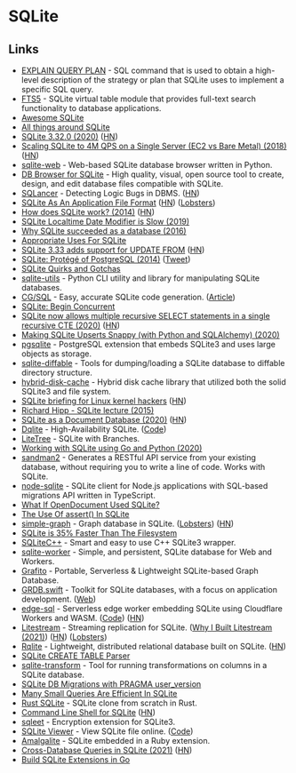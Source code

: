 # SQLite

## Links

* [EXPLAIN QUERY PLAN](https://sqlite.org/eqp.html) - SQL command that is used to obtain a high-level description of the strategy or plan that SQLite uses to implement a specific SQL query.
* [FTS5](https://www.sqlite.org/fts5.html) - SQLite virtual table module that provides full-text search functionality to database applications.
* [Awesome SQLite](https://github.com/planetopendata/awesome-sqlite)
* [All things around SQLite](https://github.com/mindreframer/awesome-sqlite)
* [SQLite 3.32.0 (2020)](https://sqlite.org/releaselog/3\_32\_0.html) ([HN](https://news.ycombinator.com/item?id=23281994))
* [Scaling SQLite to 4M QPS on a Single Server (EC2 vs Bare Metal) (2018)](https://blog.expensify.com/2018/01/08/scaling-sqlite-to-4m-qps-on-a-single-server/) ([HN](https://news.ycombinator.com/item?id=23291779))
* [sqlite-web](https://github.com/coleifer/sqlite-web) - Web-based SQLite database browser written in Python.
* [DB Browser for SQLite](https://github.com/sqlitebrowser/sqlitebrowser) - High quality, visual, open source tool to create, design, and edit database files compatible with SQLite.
* [SQLancer](https://github.com/sqlancer/sqlancer) - Detecting Logic Bugs in DBMS. ([HN](https://news.ycombinator.com/item?id=23426753))
* [SQLite As An Application File Format](https://sqlite.org/appfileformat.html) ([HN](https://news.ycombinator.com/item?id=23508923)) ([Lobsters](https://lobste.rs/s/gbj1jf/sqlite_as_application_file_format))
* [How does SQLite work? (2014)](https://jvns.ca/blog/2014/09/27/how-does-sqlite-work-part-1-pages/) ([HN](https://news.ycombinator.com/item?id=23663071))
* [SQLite Localtime Date Modifier is Slow (2019)](https://radhifadlillah.com/post/2019-08-11-sqlite-localtime-date-modifier-is-slow/)
* [Why SQLite succeeded as a database (2016)](https://changelog.com/podcast/201)
* [Appropriate Uses For SQLite](https://sqlite.org/whentouse.html)
* [SQLite 3.33 adds support for UPDATE FROM](https://www.sqlite.org/lang_update.html#upfrom) ([HN](https://news.ycombinator.com/item?id=24176608))
* [SQLite: Protégé of PostgreSQL (2014)](https://www.youtube.com/watch?v=ZvmMzI0X7fE) ([Tweet](https://twitter.com/electron0zero/status/1280431762133270529))
* [SQLite Quirks and Gotchas](https://sqlite.org/quirks.html)
* [sqlite-utils](https://github.com/simonw/sqlite-utils) - Python CLI utility and library for manipulating SQLite databases.
* [CG/SQL](https://github.com/facebookincubator/CG-SQL) - Easy, accurate SQLite code generation. ([Article](https://engineering.fb.com/open-source/cg-sql/))
* [SQLite: Begin Concurrent](https://sqlite.org/src/doc/begin-concurrent/doc/begin_concurrent.md)
* [SQLite now allows multiple recursive SELECT statements in a single recursive CTE (2020)](https://fossil-scm.org/forum/forumpost/bacf8cf88c) ([HN](https://news.ycombinator.com/item?id=24843643))
* [Making SQLite Upserts Snappy (with Python and SQLAlchemy) (2020)](https://flightaware.engineering/making-sqlite-upserts-snappy-with-python-and-sqlalchemy/)
* [pgsqlite](https://github.com/sanderhahn/pgsqlite) - PostgreSQL extension that embeds SQLite3 and uses large objects as storage.
* [sqlite-diffable](https://github.com/simonw/sqlite-diffable) - Tools for dumping/loading a SQLite database to diffable directory structure.
* [hybrid-disk-cache](https://github.com/rjyo/hybrid-disk-cache) - Hybrid disk cache library that utilized both the solid SQLite3 and file system.
* [SQLite briefing for Linux kernel hackers](https://sqlite.org/lpc2019/doc/trunk/briefing.md) ([HN](https://news.ycombinator.com/item?id=25167423))
* [Richard Hipp - SQLite lecture (2015)](https://www.youtube.com/watch?v=gpxnbly9bz4)
* [SQLite as a Document Database (2020)](https://dgl.cx/2020/06/sqlite-json-support) ([HN](https://news.ycombinator.com/item?id=25226260))
* [Dqlite](https://dqlite.io) - High-Availability SQLite. ([Code](https://github.com/canonical/dqlite))
* [LiteTree](https://github.com/aergoio/litetree) - SQLite with Branches.
* [Working with SQLite using Go and Python (2020)](https://www.ardanlabs.com/blog/2020/11/working-with-sqlite-using-go-python.html)
* [sandman2](https://github.com/jeffknupp/sandman2) - Generates a RESTful API service from your existing database, without requiring you to write a line of code. Works with SQLite.
* [node-sqlite](https://github.com/kriasoft/node-sqlite) - SQLite client for Node.js applications with SQL-based migrations API written in TypeScript.
* [What If OpenDocument Used SQLite?](https://www.sqlite.org/affcase1.html)
* [The Use Of assert() In SQLite](https://sqlite.org/assert.html)
* [simple-graph](https://github.com/dpapathanasiou/simple-graph) - Graph database in SQLite. ([Lobsters](https://lobste.rs/s/x0fk0a/simple_graph_graph_database_sqlite)) ([HN](https://news.ycombinator.com/item?id=25544397))
* [SQLite is 35% Faster Than The Filesystem](https://www.sqlite.org/fasterthanfs.html)
* [SQLiteC++](https://github.com/SRombauts/SQLiteCpp) - Smart and easy to use C++ SQLite3 wrapper.
* [sqlite-worker](https://github.com/WebReflection/sqlite-worker) - Simple, and persistent, SQLite database for Web and Workers.
* [Grafito](https://github.com/arturo-lang/grafito) - Portable, Serverless & Lightweight SQLite-based Graph Database.
* [GRDB.swift](https://github.com/groue/GRDB.swift) - Toolkit for SQLite databases, with a focus on application development. ([Web](http://groue.github.io/GRDB.swift/))
* [edge-sql](https://sql.lspgn.workers.dev) - Serverless edge worker embedding SQLite using Cloudflare Workers and WASM. ([Code](https://github.com/lspgn/edge-sql)) ([HN](https://news.ycombinator.com/item?id=25842999))
* [Litestream](https://github.com/benbjohnson/litestream) - Streaming replication for SQLite. ([Why I Built Litestream (2021)](https://litestream.io/blog/why-i-built-litestream/)) ([HN](https://news.ycombinator.com/item?id=26103776)) ([Lobsters](https://lobste.rs/s/bplm1x/why_i_built_litestream))
* [Rqlite](https://github.com/rqlite/rqlite) - Lightweight, distributed relational database built on SQLite. ([HN](https://news.ycombinator.com/item?id=25871605))
* [SQLite CREATE TABLE Parser](https://github.com/marcobambini/sqlite-createtable-parser)
* [sqlite-transform](https://github.com/simonw/sqlite-transform) - Tool for running transformations on columns in a SQLite database.
* [SQLite DB Migrations with PRAGMA user_version](https://levlaz.org/sqlite-db-migrations-with-pragma-user_version/)
* [Many Small Queries Are Efficient In SQLite](https://sqlite.org/np1queryprob.html)
* [Rust SQLite](https://github.com/joaoh82/rust_sqlite) - SQLite clone from scratch in Rust.
* [Command Line Shell for SQLite](https://www.sqlite.org/cli.html) ([HN](https://news.ycombinator.com/item?id=26162115))
* [sqleet](https://github.com/resilar/sqleet) - Encryption extension for SQLite3.
* [SQLite Viewer](http://inloop.github.io/sqlite-viewer/) - View SQLite file online. ([Code](https://github.com/inloop/sqlite-viewer))
* [Amalgalite](https://github.com/copiousfreetime/amalgalite) - SQLite embedded in a Ruby extension.
* [Cross-Database Queries in SQLite (2021)](https://simonwillison.net/2021/Feb/21/cross-database-queries/) ([HN](https://news.ycombinator.com/item?id=26217754))
* [Build SQLite Extensions in Go](https://github.com/riyaz-ali/sqlite)
